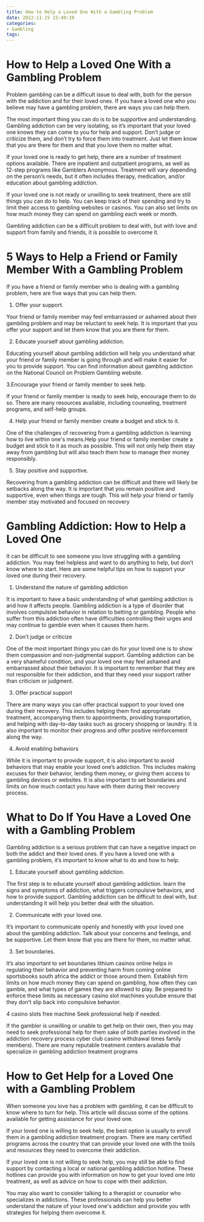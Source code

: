 ```yaml
---
title: How to Help a Loved One With a Gambling Problem
date: 2022-11-15 15:49:19
categories:
- Gambling
tags:
---
```



#  How to Help a Loved One With a Gambling Problem

Problem gambling can be a difficult issue to deal with, both for the person with the addiction and for their loved ones. If you have a loved one who you believe may have a gambling problem, there are ways you can help them.

The most important thing you can do is to be supportive and understanding. Gambling addiction can be very isolating, so it’s important that your loved one knows they can come to you for help and support. Don’t judge or criticize them, and don’t try to force them into treatment. Just let them know that you are there for them and that you love them no matter what.

If your loved one is ready to get help, there are a number of treatment options available. There are inpatient and outpatient programs, as well as 12-step programs like Gamblers Anonymous. Treatment will vary depending on the person’s needs, but it often includes therapy, medication, and/or education about gambling addiction.

If your loved one is not ready or unwilling to seek treatment, there are still things you can do to help. You can keep track of their spending and try to limit their access to gambling websites or casinos. You can also set limits on how much money they can spend on gambling each week or month.

Gambling addiction can be a difficult problem to deal with, but with love and support from family and friends, it is possible to overcome it.

#  5 Ways to Help a Friend or Family Member With a Gambling Problem

If you have a friend or family member who is dealing with a gambling problem, here are five ways that you can help them.

1. Offer your support.

Your friend or family member may feel embarrassed or ashamed about their gambling problem and may be reluctant to seek help. It is important that you offer your support and let them know that you are there for them.

2. Educate yourself about gambling addiction.

Educating yourself about gambling addiction will help you understand what your friend or family member is going through and will make it easier for you to provide support. You can find information about gambling addiction on the National Council on Problem Gambling website.

3.Encourage your friend or family member to seek help.

If your friend or family member is ready to seek help, encourage them to do so. There are many resources available, including counseling, treatment programs, and self-help groups.

4. Help your friend or family member create a budget and stick to it.

One of the challenges of recovering from a gambling addiction is learning how to live within one's means.Help your friend or family member create a budget and stick to it as much as possible. This will not only help them stay away from gambling but will also teach them how to manage their money responsibly.

5. Stay positive and supportive.

Recovering from a gambling addiction can be difficult and there will likely be setbacks along the way. It is important that you remain positive and supportive, even when things are tough. This will help your friend or family member stay motivated and focused on recovery

#  Gambling Addiction: How to Help a Loved One

It can be difficult to see someone you love struggling with a gambling addiction. You may feel helpless and want to do anything to help, but don’t know where to start. Here are some helpful tips on how to support your loved one during their recovery.

1) Understand the nature of gambling addiction

It is important to have a basic understanding of what gambling addiction is and how it affects people. Gambling addiction is a type of disorder that involves compulsive behavior in relation to betting or gambling. People who suffer from this addiction often have difficulties controlling their urges and may continue to gamble even when it causes them harm.

2) Don’t judge or criticize

One of the most important things you can do for your loved one is to show them compassion and non-judgmental support. Gambling addiction can be a very shameful condition, and your loved one may feel ashamed and embarrassed about their behavior. It is important to remember that they are not responsible for their addiction, and that they need your support rather than criticism or judgment.

3) Offer practical support

There are many ways you can offer practical support to your loved one during their recovery. This includes helping them find appropriate treatment, accompanying them to appointments, providing transportation, and helping with day-to-day tasks such as grocery shopping or laundry. It is also important to monitor their progress and offer positive reinforcement along the way.

4) Avoid enabling behaviors

While it is important to provide support, it is also important to avoid behaviors that may enable your loved one’s addiction. This includes making excuses for their behavior, lending them money, or giving them access to gambling devices or websites. It is also important to set boundaries and limits on how much contact you have with them during their recovery process.

#  What to Do If You Have a Loved One with a Gambling Problem

Gambling addiction is a serious problem that can have a negative impact on both the addict and their loved ones. If you have a loved one with a gambling problem, it’s important to know what to do and how to help.

1. Educate yourself about gambling addiction.

The first step is to educate yourself about gambling addiction. learn the signs and symptoms of addiction, what triggers compulsive behaviors, and how to provide support. Gambling addiction can be difficult to deal with, but understanding it will help you better deal with the situation.

2. Communicate with your loved one.

It’s important to communicate openly and honestly with your loved one about the gambling addiction. Talk about your concerns and feelings, and be supportive. Let them know that you are there for them, no matter what.

3. Set boundaries.

It’s also important to set boundaries lithium casinos online helps in regulating their behavior and preventing harm from coming online sportsbooks south africa the addict or those around them. Establish firm limits on how much money they can spend on gambling, how often they can gamble, and what types of games they are allowed to play. Be prepared to enforce these limits as necessary casino slot machines youtube ensure that they don’t slip back into compulsive behavior.

4 casino slots free machine Seek professional help if needed.

If the gambler is unwilling or unable to get help on their own, then you may need to seek professional help for them sake of both parties involved in the addiction recovery process cyber club casino withdrawal times family members). There are many reputable treatment centers available that specialize in gambling addiction treatment programs

#  How to Get Help for a Loved One with a Gambling Problem

When someone you love has a problem with gambling, it can be difficult to know where to turn for help. This article will discuss some of the options available for getting assistance for your loved one.

If your loved one is willing to seek help, the best option is usually to enroll them in a gambling addiction treatment program. There are many certified programs across the country that can provide your loved one with the tools and resources they need to overcome their addiction.

If your loved one is not willing to seek help, you may still be able to find support by contacting a local or national gambling addiction hotline. These hotlines can provide you with information on how to get your loved one into treatment, as well as advice on how to cope with their addiction.

You may also want to consider talking to a therapist or counselor who specializes in addictions. These professionals can help you better understand the nature of your loved one's addiction and provide you with strategies for helping them overcome it.